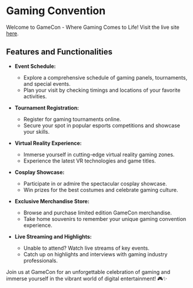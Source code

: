 # Gaming Convention



Welcome to GameCon - Where Gaming Comes to Life! Visit the live site [here](https://event-manegement-b6535.web.app/).

## Features and Functionalities

- **Event Schedule:**
  - Explore a comprehensive schedule of gaming panels, tournaments, and special events.
  - Plan your visit by checking timings and locations of your favorite activities.

- **Tournament Registration:**
  - Register for gaming tournaments online.
  - Secure your spot in popular esports competitions and showcase your skills.

- **Virtual Reality Experience:**
  - Immerse yourself in cutting-edge virtual reality gaming zones.
  - Experience the latest VR technologies and game titles.

- **Cosplay Showcase:**
  - Participate in or admire the spectacular cosplay showcase.
  - Win prizes for the best costumes and celebrate gaming culture.

- **Exclusive Merchandise Store:**
  - Browse and purchase limited edition GameCon merchandise.
  - Take home souvenirs to remember your unique gaming convention experience.

- **Live Streaming and Highlights:**
  - Unable to attend? Watch live streams of key events.
  - Catch up on highlights and interviews with gaming industry professionals.

Join us at GameCon for an unforgettable celebration of gaming and immerse yourself in the vibrant world of digital entertainment! 🎮✨

